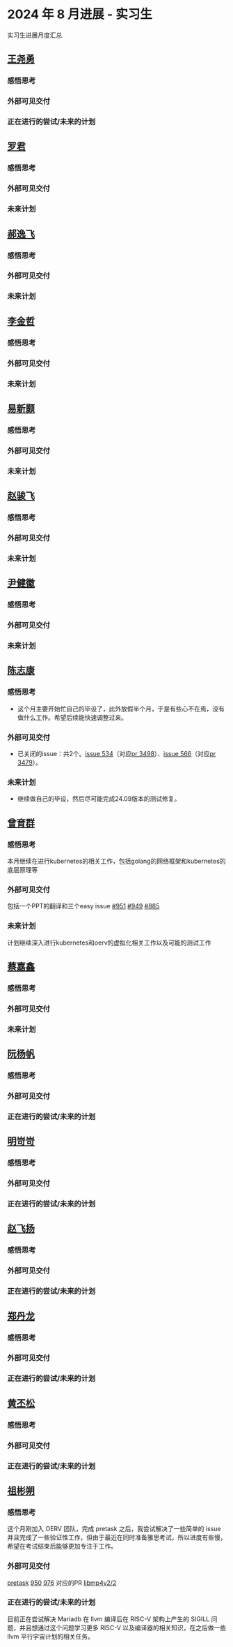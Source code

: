 # 2024 年 8 月进展 - 实习生

实习生进展月度汇总

<!-- 格式：

## 姓名
### 外部可见交付 （指已合并PR，未合并pr需要询问mentor是否可以计算，并且在下个月不能计算）
- [简介如修复xxx，升级xxx](链接)
### 正在进行的尝试/未来的计划 

  -  -->

## [王尧勇](../../Intern/intern_message.md#王尧勇)

### 感悟思考

### 外部可见交付

### 正在进行的尝试/未来的计划

## [罗君](../../Intern/intern_message.md#罗君)

### 感悟思考

### 外部可见交付

### 未来计划

## [郝逸飞](../../Intern/intern_message.md#郝逸飞)

### 感悟思考

### 外部可见交付

### 未来计划

## [李金哲](../../Intern/intern_message.md#李金哲)

### 感悟思考

### 外部可见交付

### 未来计划


## [易新颢](../../Intern/intern_message.md#易新颢)

### 感悟思考

### 外部可见交付

### 未来计划

## [赵骏飞](../../Intern/intern_message.md#赵骏飞)

### 感悟思考

### 外部可见交付

### 未来计划

## [尹健徽](../../Intern/intern_message.md#尹健徽)

### 感悟思考

### 外部可见交付

### 未来计划


## [陈志康](../../Intern/intern_message.md#陈志康)

### 感悟思考

+ 这个月主要开始忙自己的毕设了，此外放假半个月，于是有些心不在焉，没有做什么工作。希望后续能快速调整过来。
### 外部可见交付

+ 已关闭的issue：共2个。[issue 534](https://github.com/openEuler-RISCV/oerv-team/issues/534)（对应[pr 3498](https://gitee.com/openeuler/mugen/pulls/3498)）、[issue 566](https://github.com/openEuler-RISCV/oerv-team/issues/566)（对应[pr 3479](https://gitee.com/openeuler/mugen/pulls/3479)）。
### 未来计划

+ 继续做自己的毕设，然后尽可能完成24.09版本的测试修复。
## [曾育群](../../Intern/intern_message.md#曾育群)

### 感悟思考

本月继续在进行kubernetes的相关工作，包括golang的网络框架和kubernetes的底层原理等

### 外部可见交付

包括一个PPT的翻译和三个easy issue
[#951](https://github.com/openeuler-riscv/oerv-team/issues/951)
[#949](https://github.com/openeuler-riscv/oerv-team/issues/949)
[#885](https://github.com/openeuler-riscv/oerv-team/issues/885)

### 未来计划

计划继续深入进行kubernetes和oerv的虚拟化相关工作以及可能的测试工作

## [蔡嘉鑫](../../Intern/intern_message.md#蔡嘉鑫)

### 感悟思考

### 外部可见交付

### 未来计划

## [阮杨帆](../../Intern/intern_message.md#阮杨帆)

### 感悟思考

### 外部可见交付


### 正在进行的尝试/未来的计划


## [明岢岢](../../Intern/intern_message.md#明岢岢)

### 感悟思考

### 外部可见交付

### 正在进行的尝试/未来的计划

## [赵飞扬](../../Intern/intern_message.md#赵飞扬)

### 感悟思考


### 外部可见交付

### 正在进行的尝试/未来的计划



## [郑丹龙](../../Intern/intern_message.md#郑丹龙)

### 感悟思考

### 外部可见交付

### 正在进行的尝试/未来的计划


## [黄丕松](../../Intern/intern_message.md#黄丕松)

### 感悟思考

### 外部可见交付

### 正在进行的尝试/未来的计划

## [祖彬朔](../../Intern/intern_message.md#祖彬朔)

### 感悟思考

这个月刚加入 OERV 团队，完成 pretask 之后，我尝试解决了一些简单的 issue 并且完成了一些验证性工作，但由于最近在同时准备雅思考试，所以进度有些慢，希望在考试结束后能够更加专注于工作。

### 外部可见交付

[pretask](https://github.com/openeuler-riscv/oerv-team/pull/965)
[950](https://github.com/openeuler-riscv/oerv-team/issues/950)
[976](https://github.com/openeuler-riscv/oerv-team/issues/976) 对应的PR [libmp4v2/2](https://gitee.com/src-openeuler/libmp4v2/pulls/2)

### 正在进行的尝试/未来的计划

目前正在尝试解决 Mariadb 在 llvm 编译后在 RISC-V 架构上产生的 SIGILL 问题，并且想通过这个问题学习更多 RISC-V 以及编译器的相关知识，在之后做一些 llvm 平行宇宙计划的相关任务。
